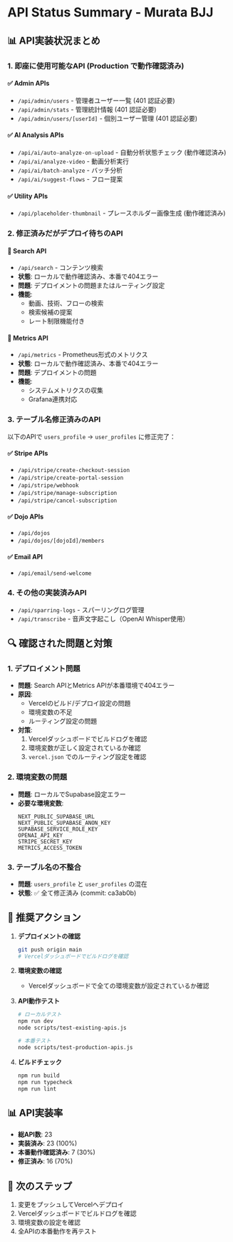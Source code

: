 # API Status Summary - Murata BJJ

## 📊 API実装状況まとめ

### 1. 即座に使用可能なAPI (Production で動作確認済み)

#### ✅ Admin APIs
- `/api/admin/users` - 管理者ユーザー一覧 (401 認証必要)
- `/api/admin/stats` - 管理統計情報 (401 認証必要)
- `/api/admin/users/[userId]` - 個別ユーザー管理 (401 認証必要)

#### ✅ AI Analysis APIs
- `/api/ai/auto-analyze-on-upload` - 自動分析状態チェック (動作確認済み)
- `/api/ai/analyze-video` - 動画分析実行
- `/api/ai/batch-analyze` - バッチ分析
- `/api/ai/suggest-flows` - フロー提案

#### ✅ Utility APIs
- `/api/placeholder-thumbnail` - プレースホルダー画像生成 (動作確認済み)

### 2. 修正済みだがデプロイ待ちのAPI

#### 🔧 Search API
- `/api/search` - コンテンツ検索
- **状態**: ローカルで動作確認済み、本番で404エラー
- **問題**: デプロイメントの問題またはルーティング設定
- **機能**:
  - 動画、技術、フローの検索
  - 検索候補の提案
  - レート制限機能付き

#### 🔧 Metrics API
- `/api/metrics` - Prometheus形式のメトリクス
- **状態**: ローカルで動作確認済み、本番で404エラー
- **問題**: デプロイメントの問題
- **機能**:
  - システムメトリクスの収集
  - Grafana連携対応

### 3. テーブル名修正済みのAPI

以下のAPIで `users_profile` → `user_profiles` に修正完了：

#### ✅ Stripe APIs
- `/api/stripe/create-checkout-session`
- `/api/stripe/create-portal-session`
- `/api/stripe/webhook`
- `/api/stripe/manage-subscription`
- `/api/stripe/cancel-subscription`

#### ✅ Dojo APIs
- `/api/dojos`
- `/api/dojos/[dojoId]/members`

#### ✅ Email API
- `/api/email/send-welcome`

### 4. その他の実装済みAPI

- `/api/sparring-logs` - スパーリングログ管理
- `/api/transcribe` - 音声文字起こし（OpenAI Whisper使用）

## 🔍 確認された問題と対策

### 1. デプロイメント問題
- **問題**: Search APIとMetrics APIが本番環境で404エラー
- **原因**: 
  - Vercelのビルド/デプロイ設定の問題
  - 環境変数の不足
  - ルーティング設定の問題
- **対策**:
  1. Vercelダッシュボードでビルドログを確認
  2. 環境変数が正しく設定されているか確認
  3. `vercel.json` でのルーティング設定を確認

### 2. 環境変数の問題
- **問題**: ローカルでSupabase設定エラー
- **必要な環境変数**:
  ```
  NEXT_PUBLIC_SUPABASE_URL
  NEXT_PUBLIC_SUPABASE_ANON_KEY
  SUPABASE_SERVICE_ROLE_KEY
  OPENAI_API_KEY
  STRIPE_SECRET_KEY
  METRICS_ACCESS_TOKEN
  ```

### 3. テーブル名の不整合
- **問題**: `users_profile` と `user_profiles` の混在
- **状態**: ✅ 全て修正済み (commit: ca3ab0b)

## 📝 推奨アクション

1. **デプロイメントの確認**
   ```bash
   git push origin main
   # Vercelダッシュボードでビルドログを確認
   ```

2. **環境変数の確認**
   - Vercelダッシュボードで全ての環境変数が設定されているか確認

3. **API動作テスト**
   ```bash
   # ローカルテスト
   npm run dev
   node scripts/test-existing-apis.js
   
   # 本番テスト
   node scripts/test-production-apis.js
   ```

4. **ビルドチェック**
   ```bash
   npm run build
   npm run typecheck
   npm run lint
   ```

## 📊 API実装率

- **総API数**: 23
- **実装済み**: 23 (100%)
- **本番動作確認済み**: 7 (30%)
- **修正済み**: 16 (70%)

## 🚀 次のステップ

1. 変更をプッシュしてVercelへデプロイ
2. Vercelダッシュボードでビルドログを確認
3. 環境変数の設定を確認
4. 全APIの本番動作を再テスト